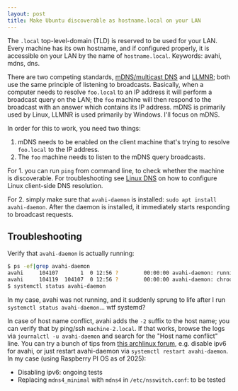 ```yaml
---
layout: post
title: Make Ubuntu discoverable as hostname.local on your LAN
---
```


The `.local` top-level-domain (TLD) is reserved to be used for your LAN. Every machine
has its own hostname, and if configured properly, it is accessible on your LAN by
the name of `hostname.local`. Keywords: avahi, mdns, dns.

There are two competing standards, [mDNS/multicast DNS](https://en.wikipedia.org/wiki/Multicast_DNS)
and [LLMNR](https://en.wikipedia.org/wiki/Link-Local_Multicast_Name_Resolution); both use the same principle
of listening to broadcasts. Basically, when a computer needs to resolve `foo.local` to an IP address
it will perform a broadcast query on the LAN; the `foo` machine will then respond to the broadcast
with an answer which contains its IP address. mDNS is primarily used by Linux, LLMNR is used primarily by Windows.
I'll focus on mDNS.

In order for this to work, you need two things:

1. mDNS needs to be enabled on the client machine that's trying to resolve `foo.local` to the IP address.
2. The `foo` machine needs to listen to the mDNS query broadcasts.

For 1. you can run `ping` from command line, to check whether the machine is discoverable. 
For troubleshooting see [Linux DNS](../linux-dns/) on how to configure Linux client-side DNS resolution.

For 2. simply make sure that `avahi-daemon` is installed: `sudo apt install avahi-daemon`. After the daemon
is installed, it immediately starts responding to broadcast requests.

## Troubleshooting

Verify that `avahi-daemon` is actually running:

```bash
$ ps -ef|grep avahi-daemon
avahi     104107       1  0 12:56 ?        00:00:00 avahi-daemon: running
avahi     104119  104107  0 12:56 ?        00:00:00 avahi-daemon: chroot helper
$ systemctl status avahi-daemon
```

In my case, avahi was not running, and it suddenly sprung to life after I run `systemctl status avahi-daemon`...
wtf systemd?

In case of host name conflict, avahi adds the `-2` suffix to the host name; you can verify that by ping/ssh
`machine-2.local`. If that works, browse the logs via
`journalctl -u avahi-daemon` and search for the "Host name conflict" line.
You can try a bunch of tips from [this archlinux forum](https://bbs.archlinux.org/viewtopic.php?id=284081), e.g. disable ipv6 for
avahi, or just restart avahi-daemon via `systemctl restart avahi-daemon`. In my case (using Raspberry PI OS as of 2025):

- Disabling ipv6: ongoing tests
- Replacing `mdns4_minimal` with `mdns4` in `/etc/nsswitch.conf`: to be tested

